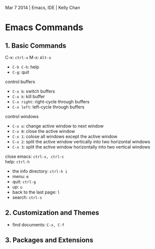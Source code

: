 Mar 7 2014 | Emacs, IDE | Kelly Chan
# Emacs Commands

## 1. Basic Commands

C-x: `ctrl-x`
M-x: `Alt-x`

- `C-h C-h`: help
- `C-g`: quit

control buffers
- `C-x b`: switch buffers
- `C-x k`: kill buffer
- `C-x right`: right-cycle through buffers
- `C-x left`: left-cycle through buffers

control windows
- `C-x o`: change active window to next window
- `C-x 0`: close the active window
- `C-x 1`: colose all windows except the active window
- `C-x 2`: split the active window vertically into two horizontal windows
- `C-x 3`: split the active window horizontally into two vertical windows


close emacs: `ctrl-x, ctrl-c`  
help: `ctrl-h`  
- the info directory: `ctrl-h i`
- menu: `m`  
- quit: `ctrl-g`
- up: `u`
- back to the last page: `l`
- search: `ctrl-s`

## 2. Customization and Themes

- find documents: `C-x, C-f`

## 3. Packages and Extensions
